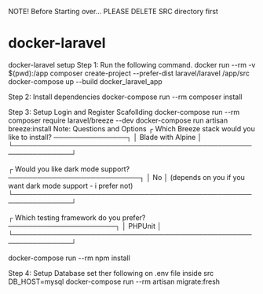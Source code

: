 NOTE! Before Starting over... PLEASE DELETE SRC directory first

# docker-laravel

docker-laravel setup
Step 1: Run the following command.
docker run --rm -v $(pwd):/app composer create-project --prefer-dist laravel/laravel /app/src
docker-compose up --build docker_laravel_app

Step 2: Install dependencies
docker-compose run --rm composer install

Step 3:
Setup Login and Register Scafollding
docker-compose run --rm composer require laravel/breeze --dev
docker-compose run artisan breeze:install
Note: Questions and Options
┌ Which Breeze stack would you like to install? ───────────────┐
│ Blade with Alpine │
└──────────────────────────────────────────────────────────────┘

┌ Would you like dark mode support? ───────────────────────────┐
│ No │ (depends on you if you want dark mode support - i prefer not)
└──────────────────────────────────────────────────────────────┘

┌ Which testing framework do you prefer? ──────────────────────┐
│ PHPUnit │
└──────────────────────────────────────────────────────────────┘

docker-compose run --rm npm install

Step 4: Setup Database
set ther following on .env file inside src
DB_HOST=mysql
docker-compose run --rm artisan migrate:fresh
